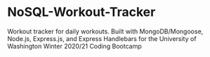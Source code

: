# NoSQL-Workout-Tracker
Workout tracker for daily workouts. Built with MongoDB/Mongoose, Node.js, Express.js, and Express Handlebars for the University of Washington Winter 2020/21 Coding Bootcamp
